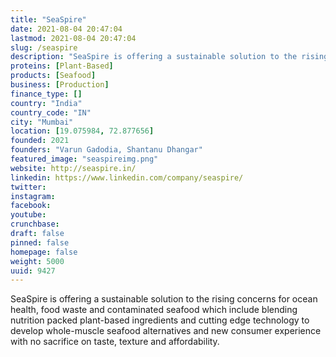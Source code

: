 ```yaml
---
title: "SeaSpire"
date: 2021-08-04 20:47:04
lastmod: 2021-08-04 20:47:04
slug: /seaspire
description: "SeaSpire is offering a sustainable solution to the rising concerns for ocean health, food waste and contaminated seafood which include blending nutrition packed plant-based ingredients and cutting edge technology to develop whole-muscle seafood alternatives and new consumer experience with no sacrifice on taste, texture and affordability."
proteins: [Plant-Based]
products: [Seafood]
business: [Production]
finance_type: []
country: "India"
country_code: "IN"
city: "Mumbai"
location: [19.075984, 72.877656]
founded: 2021
founders: "Varun Gadodia, Shantanu Dhangar"
featured_image: "seaspireimg.png"
website: http://seaspire.in/
linkedin: https://www.linkedin.com/company/seaspire/
twitter: 
instagram: 
facebook: 
youtube: 
crunchbase: 
draft: false
pinned: false
homepage: false
weight: 5000
uuid: 9427
---
```

SeaSpire is offering a sustainable solution to the rising concerns for ocean health, food waste and contaminated seafood which include blending nutrition packed plant-based ingredients and cutting edge technology to develop whole-muscle seafood alternatives and new consumer experience with no sacrifice on taste, texture and affordability.
